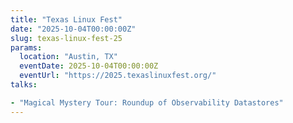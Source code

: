 ```yaml
---
title: "Texas Linux Fest"
date: "2025-10-04T00:00:00Z"
slug: texas-linux-fest-25
params:
  location: "Austin, TX"
  eventDate: 2025-10-04T00:00:00Z
  eventUrl: "https://2025.texaslinuxfest.org/"
talks:

- "Magical Mystery Tour: Roundup of Observability Datastores"
---
```

